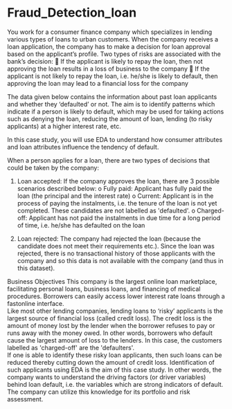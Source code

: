 # Fraud_Detection_loan

You work for a consumer finance company which specializes in lending various types of loans to urban customers. When the company receives a loan application, the company has to make a decision for loan approval based on the applicant’s profile. Two types of risks are associated with the bank’s decision: 
 If the applicant is likely to repay the loan, then not approving the loan results in a loss of business to the company 
 If the applicant is not likely to repay the loan, i.e. he/she is likely to default, then approving the loan may lead to a financial loss for the company 
  
The data given below contains the information about past loan applicants and whether they ‘defaulted’ or not. The aim is to identify patterns which indicate if a person is likely to default, which may be used for taking actions such as denying the loan, reducing the amount of loan, lending (to risky applicants) at a higher interest rate, etc. 
  
In this case study, you will use EDA to understand how consumer attributes and loan attributes influence the tendency of default. 
 
When a person applies for a loan, there are two types of decisions that could be taken by the company: 

1. Loan accepted: If the company approves the loan, there are 3 possible scenarios described below: 
  o Fully paid: Applicant has fully paid the loan (the principal and the interest rate) 
  o Current: Applicant is in the process of paying the instalments, i.e. the tenure of the loan is not yet completed. These candidates are not labelled as 'defaulted'. 
  o Charged-off: Applicant has not paid the instalments in due time for a long period of time, i.e. he/she has defaulted on the loan  

2. Loan rejected: The company had rejected the loan (because the candidate does not meet their requirements etc.). Since the loan was rejected, there is no transactional history of those applicants with the company and so this data is not available with the company (and thus in this dataset).

Business Objectives 
This company is the largest online loan marketplace, facilitating personal loans, business loans, and financing of medical procedures. Borrowers can easily access lower interest rate loans through a fastonline interface.  
 Like most other lending companies, lending loans to ‘risky’ applicants is the largest source of financial loss (called credit loss). The credit loss is the amount of money lost by the lender when the borrower refuses to pay or runs away with the money owed. In other words, borrowers who default cause the largest amount of loss to the lenders. In this case, the customers labelled as 'charged-off' are the 'defaulters'.  
 If one is able to identify these risky loan applicants, then such loans can be reduced thereby cutting down the amount of credit loss. Identification of such applicants using EDA is the aim of this case study. 
 In other words, the company wants to understand the driving factors (or driver variables) behind loan default, i.e. the variables which are strong indicators of default.  The company can utilize this knowledge for its portfolio and risk assessment.  
